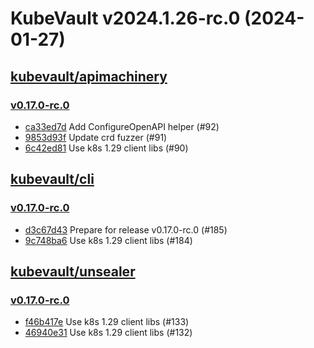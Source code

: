 # KubeVault v2024.1.26-rc.0 (2024-01-27)


## [kubevault/apimachinery](https://github.com/kubevault/apimachinery)

### [v0.17.0-rc.0](https://github.com/kubevault/apimachinery/releases/tag/v0.17.0-rc.0)

- [ca33ed7d](https://github.com/kubevault/apimachinery/commit/ca33ed7d) Add ConfigureOpenAPI helper (#92)
- [9853d93f](https://github.com/kubevault/apimachinery/commit/9853d93f) Update crd fuzzer (#91)
- [6c42ed81](https://github.com/kubevault/apimachinery/commit/6c42ed81) Use k8s 1.29 client libs (#90)



## [kubevault/cli](https://github.com/kubevault/cli)

### [v0.17.0-rc.0](https://github.com/kubevault/cli/releases/tag/v0.17.0-rc.0)

- [d3c67d43](https://github.com/kubevault/cli/commit/d3c67d43) Prepare for release v0.17.0-rc.0 (#185)
- [9c748ba6](https://github.com/kubevault/cli/commit/9c748ba6) Use k8s 1.29 client libs (#184)



## [kubevault/unsealer](https://github.com/kubevault/unsealer)

### [v0.17.0-rc.0](https://github.com/kubevault/unsealer/releases/tag/v0.17.0-rc.0)

- [f46b417e](https://github.com/kubevault/unsealer/commit/f46b417e) Use k8s 1.29 client libs (#133)
- [46940e31](https://github.com/kubevault/unsealer/commit/46940e31) Use k8s 1.29 client libs (#132)



